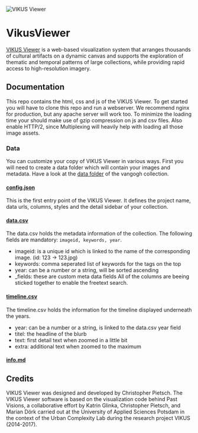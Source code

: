 ![VIKUS Viewer](https://vikusviewer.fh-potsdam.de/assets/teaser.png)

# VikusViewer

[VIKUS Viewer](https://vikusviewer.fh-potsdam.de/) is a web-based visualization system that arranges thousands of cultural artifacts on a dynamic canvas and supports the exploration of thematic and temporal patterns of large collections, while providing rapid access to high-resolution imagery.

## Documentation

This repo contains the html, css and js of the VIKUS Viewer. To get started you will have to clone this repo and run a webserver. We recommend nginx for production, but any apache server will work too. To minimize the loading time your should make use of gzip compression on js and csv files. Also enable HTTP/2, since Multiplexing will heavily help with loading all those image assets.

### Data

You can customize your copy of VIKUS Viewer in various ways. First you will need to create a data folder which will contain your images and metadata. Have a look at the [data folder](https://github.com/cpietsch/vikus-viewer-data/tree/master/vangogh) of the vangogh collection.

#### [config.json](https://github.com/cpietsch/vikus-viewer-data/blob/master/vangogh/config.json)

This is the first entry point of the VIKUS Viewer. It defines the project name, data urls, columns, styles and the detail sidebar of your collection.

#### [data.csv](https://github.com/cpietsch/vikus-viewer-data/blob/master/vangogh/data.csv)

The data.csv holds the metadata information of the collection. The following fields are mandatory: ```imageid, keywords, year```.
- imageid: is a unique id which is linked to the name of the corresponding image. (id: 123 -> 123.jpg)
- keywords: comma seperated list of keywords for the tags on the top
- year: can be a number or a string, will be sorted ascending
- \_fields: these are custom meta data fields
All of the columns are beeing sticked together to enable the freetext search.

#### [timeline.csv](https://github.com/cpietsch/vikus-viewer-data/blob/master/vangogh/timeline.json)

The timeline.csv holds the information for the timeline displayed underneath the years.
- year: can be a number or a string, is linked to the data.csv year field
- titel: the headline of the blurb
- text: first detail text when zoomed in a little bit
- extra: additional text when zoomed to the maximum

#### [info.md](https://github.com/cpietsch/vikus-viewer-data/blob/master/vangogh/info.md)


## Credits

VIKUS Viewer was designed and developed by Christopher Pietsch. The VIKUS Viewer software is based on the visualization code behind Past Visions, a collaborative effort by Katrin Glinka, Christopher Pietsch, and Marian Dörk carried out at the University of Applied Sciences Potsdam in the context of the Urban Complexity Lab during the research project VIKUS (2014-2017).
